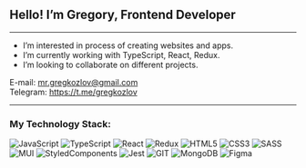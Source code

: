 ## Hello! I’m Gregory, Frontend Developer

---

- I’m interested in process of creating websites and apps.
- I’m currently working with TypeScript, React, Redux.
- I’m looking to collaborate on different projects.

E-mail: mr.gregkozlov@gmail.com
</br>
Telegram: https://t.me/gregkozlov

---

### My Technology Stack:

![JavaScript](https://img.shields.io/badge/-JavaScript-011?&logo=JavaScript)
![TypeScript](https://img.shields.io/badge/-TypeScript-011?&logo=TypeScript)
![React](https://img.shields.io/badge/-React-011?&logo=React)
![Redux](https://img.shields.io/badge/Redux-011?logo=redux)
![HTML5](https://img.shields.io/badge/-HTML5-011?&logo=HTML5)
![CSS3](https://img.shields.io/badge/-CSS3-011?&logo=CSS3)
![SASS](https://img.shields.io/badge/-SASS-011?&logo=SASS)
![MUI](https://img.shields.io/badge/-MUI-011?&logo=MUI)
![StyledComponents](https://img.shields.io/badge/-StyledComponents-011?&logo=StyledComponents)
![Jest](https://img.shields.io/badge/-Jest-011?&logo=Jest)
![GIT](https://img.shields.io/badge/-GIT-011?&logo=GIT)
![MongoDB](https://img.shields.io/badge/-MongoDB-011?&logo=MongoDB)
![Figma](https://img.shields.io/badge/-Figma-011?&logo=Figma)
